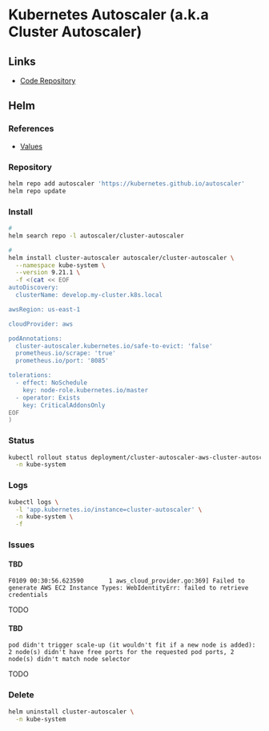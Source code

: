 # Kubernetes Autoscaler (a.k.a Cluster Autoscaler)

<!--
https://github.com/aws/karpenter
-->

## Links

- [Code Repository](https://github.com/kubernetes/autoscaler)

## Helm

### References

- [Values](https://github.com/kubernetes/autoscaler/tree/master/charts/cluster-autoscaler#values)

### Repository

```sh
helm repo add autoscaler 'https://kubernetes.github.io/autoscaler'
helm repo update
```

### Install

```sh
#
helm search repo -l autoscaler/cluster-autoscaler

#
helm install cluster-autoscaler autoscaler/cluster-autoscaler \
  --namespace kube-system \
  --version 9.21.1 \
  -f <(cat << EOF
autoDiscovery:
  clusterName: develop.my-cluster.k8s.local

awsRegion: us-east-1

cloudProvider: aws

podAnnotations:
  cluster-autoscaler.kubernetes.io/safe-to-evict: 'false'
  prometheus.io/scrape: 'true'
  prometheus.io/port: '8085'

tolerations:
  - effect: NoSchedule
    key: node-role.kubernetes.io/master
  - operator: Exists
    key: CriticalAddonsOnly
EOF
)
```

### Status

```sh
kubectl rollout status deployment/cluster-autoscaler-aws-cluster-autoscaler \
  -n kube-system
```

### Logs

```sh
kubectl logs \
  -l 'app.kubernetes.io/instance=cluster-autoscaler' \
  -n kube-system \
  -f
```

### Issues

#### TBD

```log
F0109 00:30:56.623590       1 aws_cloud_provider.go:369] Failed to generate AWS EC2 Instance Types: WebIdentityErr: failed to retrieve credentials
```

TODO

#### TBD

```log
pod didn't trigger scale-up (it wouldn't fit if a new node is added): 2 node(s) didn't have free ports for the requested pod ports, 2 node(s) didn't match node selector
```

TODO

### Delete

```sh
helm uninstall cluster-autoscaler \
  -n kube-system
```

<!--
kubectl annotate deployment.apps/cluster-autoscaler \
  cluster-autoscaler.kubernetes.io/safe-to-evict="false" \
  -n kube-system
-->
